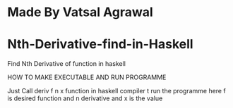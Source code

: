 # Made By Vatsal Agrawal 
# Nth-Derivative-find-in-Haskell
Find Nth Derivative of function in haskell

HOW TO MAKE EXECUTABLE AND RUN PROGRAMME

Just Call deriv f n x function in haskell compiler t run the programme
here f is desired function and n derivative and x is the value
